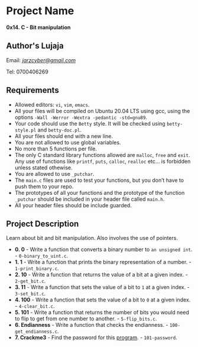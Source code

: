 # Project Name
**0x14. C - Bit manipulation**

## Author's Lujaja
Email: *jarzcyber@gmail.com*

Tel: 0700406269

##  Requirements
*   Allowed editors: `vi`, `vim`, `emacs`.
*   All your files will be compiled on Ubuntu 20.04 LTS using gcc, using the options `-Wall -Werror -Wextra -pedantic -std=gnu89`.
*   Your code should use the `Betty` style. It will be checked using `betty-style.pl` and `betty-doc.pl`.
*   All your files should end with a new line.
*   You are not allowed to use global variables.
*   No more than 5 functions per file.
*   The only C standard library functions allowed are `malloc`, `free` and `exit`. Any use of functions like `printf`, `puts`, `calloc`, `realloc` etc… is forbidden unless stated othewise.
*   You are allowed to use `_putchar`.
*   The `main.c` files are used to test your functions, but you don’t have to push them to your repo.
*   The prototypes of all your functions and the prototype of the function `_putchar` should be included in your header file called `main.h`.
*   All your header files should be include guarded.


## Project Description
Learn about bit and bit manipulation. Also involves the use of pointers.

* **0. 0** - Write a function that converts a binary number to `an unsigned int`. - `0-binary_to_uint.c`.
* **1. 1** - Write a function that prints the binary representation of a number. - `1-print_binary.c`.
* **2. 10** - Write a function that returns the value of a bit at a given index. - `2-get_bit.c`.
* **3. 11** - Write a function that sets the value of a bit to `1` at a given index. - `3-set_bit.c`.
* **4. 100** - Write a function that sets the value of a bit to `0` at a given index. - `4-clear_bit.c`.
* **5. 101** - Write a function that returns the number of bits you would need to flip to get from one number to another. - `5-flip_bits.c`.
* **6. Endianness** - Write a function that checks the endianness. - `100-get_endianness.c`.
* **7. Crackme3** - Find the password for this [program](https://github.com/holbertonschool/0x13.c). - `101-password`.

